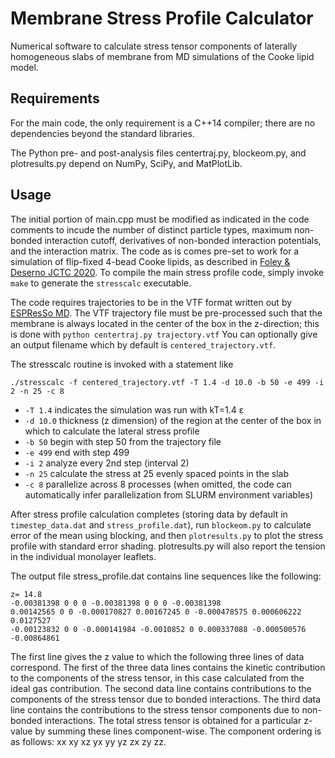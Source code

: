 # Membrane Stress Profile Calculator
Numerical software to calculate stress tensor components of laterally homogeneous slabs of membrane from MD simulations of the Cooke lipid model.

## Requirements

For the main code, the only requirement is a C++14 compiler; there are no dependencies beyond the standard libraries.

The Python pre- and post-analysis files centertraj.py, blockeom.py, and plotresults.py depend on NumPy, SciPy, and MatPlotLib.

## Usage

The initial portion of main.cpp must be modified as indicated in the code comments to incude the number of distinct particle types, maximum non-bonded interaction cutoff, derivatives of non-bonded interaction potentials, and the interaction matrix. The code as is comes pre-set to work for a simulation of flip-fixed 4-bead Cooke lipids, as described in [Foley & Deserno JCTC 2020](https://doi.org/10.1021/acs.jctc.0c00862). To compile the main stress profile code, simply invoke `make` to generate the `stresscalc` executable.

The code requires trajectories to be in the VTF format written out by [ESPResSo MD](https://espressomd.org). The VTF trajectory file must be pre-processed such that the membrane is always located in the center of the box in the z-direction; this is done with
`python centertraj.py trajectory.vtf`
You can optionally give an output filename which by default is `centered_trajectory.vtf`.

The stresscalc routine is invoked with a statement like

`./stresscalc -f centered_trajectory.vtf -T 1.4 -d 10.0 -b 50 -e 499 -i 2 -n 25 -c 8`

* `-T 1.4` indicates the simulation was run with kT=1.4 ε
* `-d 10.0` thickness (z dimension) of the region at the center of the box in which to calculate the lateral stress profile
* `-b 50` begin with step 50 from the trajectory file
* `-e 499` end with step 499
* `-i 2` analyze every 2nd step (interval 2)
* `-n 25` calculate the stress at 25 evenly spaced points in the slab
* `-c 8` parallelize across 8 processes (when omitted, the code can automatically infer parallelization from SLURM environment variables)

After stress profile calculation completes (storing data by default in `timestep_data.dat` and `stress_profile.dat`), run `blockeom.py` to calculate error of the mean using blocking, and then `plotresults.py` to plot the stress profile with standard error shading. plotresults.py will also report the tension in the individual monolayer leaflets.

The output file stress_profile.dat contains line sequences like the following:

    z= 14.8
    -0.00381398 0 0 0 -0.00381398 0 0 0 -0.00381398
    0.00142565 0 0 -0.000170827 0.00167245 0 -0.000478575 0.000606222 0.0127527
    -0.00123832 0 0 -0.000141984 -0.0010852 0 0.000337088 -0.000500576 -0.00864861

The first line gives the z value to which the following three lines of data correspond. The first of the three data lines contains the kinetic contribution to the components of the stress tensor, in this case calculated from the ideal gas contribution. The second data line contains contributions to the components of the stress tensor due to bonded interactions. The third data line contains the contributions to the stress tensor components due to non-bonded interactions. The total stress tensor is obtained for a particular z-value by summing these lines component-wise. The component ordering is as follows: xx xy xz yx yy yz zx zy zz.
